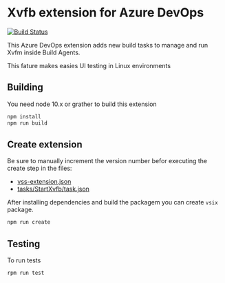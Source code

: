 # Xvfb extension for Azure DevOps

[![Build Status](https://dev.azure.com/torrentalle/azuredevops-xvfb/_apis/build/status/torrentalle.azuredevops-xvfb?branchName=master)](https://dev.azure.com/torrentalle/azuredevops-xvfb/_build/latest?definitionId=2&branchName=master)

This Azure DevOps extension adds new build tasks to manage and run Xvfm inside Build Agents.

This fature makes easies UI testing in Linux environments


## Building

You need node 10.x or grather to build this extension

```bash
npm install
npm run build
```

## Create extension

Be sure to manually increment the version number befor executing the create step in the files:

* [vss-extension.json](vss-extension.json)
* [tasks/StartXvfb/task.json](tasks/StartXvfb/task.json)

After installing dependencies and build the packagem you can create `vsix` package.

```bash
npm run create
```

## Testing

To run tests

```bash
rpm run test
```
